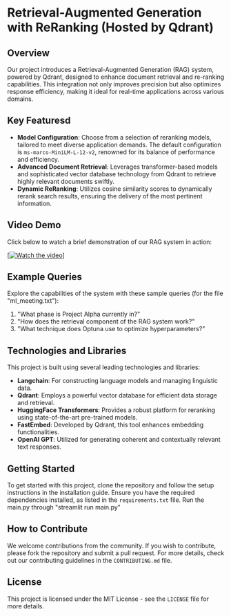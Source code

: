 # Retrieval-Augmented Generation with ReRanking (Hosted by Qdrant)

## Overview
Our project introduces a Retrieval-Augmented Generation (RAG) system, powered by Qdrant, designed to enhance document retrieval and re-ranking capabilities. This integration not only improves precision but also optimizes response efficiency, making it ideal for real-time applications across various domains.

## Key Featuresd
- **Model Configuration**: Choose from a selection of reranking models, tailored to meet diverse application demands. The default configuration is `ms-marco-MiniLM-L-12-v2`, renowned for its balance of performance and efficiency.
- **Advanced Document Retrieval**: Leverages transformer-based models and sophisticated vector database technology from Qdrant to retrieve highly relevant documents swiftly.
- **Dynamic ReRanking**: Utilizes cosine similarity scores to dynamically rerank search results, ensuring the delivery of the most pertinent information.

## Video Demo
Click below to watch a brief demonstration of our RAG system in action:

[[![Watch the video](https://img.youtube.com/vi/tDP2tAlZGFU/0.jpg)](https://www.youtube.com/watch?v=tDP2tAlZGFU)]



## Example Queries
Explore the capabilities of the system with these sample queries (for the file "ml_meeting.txt"):
1. "What phase is Project Alpha currently in?"
2. "How does the retrieval component of the RAG system work?"
3. "What technique does Optuna use to optimize hyperparameters?"

## Technologies and Libraries
This project is built using several leading technologies and libraries:
- **Langchain**: For constructing language models and managing linguistic data.
- **Qdrant**: Employs a powerful vector database for efficient data storage and retrieval.
- **HuggingFace Transformers**: Provides a robust platform for reranking using state-of-the-art pre-trained models.
- **FastEmbed**: Developed by Qdrant, this tool enhances embedding functionalities.
- **OpenAI GPT**: Utilized for generating coherent and contextually relevant text responses.

## Getting Started
To get started with this project, clone the repository and follow the setup instructions in the installation guide. Ensure you have the required dependencies installed, as listed in the `requirements.txt` file.
Run the main.py through "streamlit run main.py"

## How to Contribute
We welcome contributions from the community. If you wish to contribute, please fork the repository and submit a pull request. For more details, check out our contributing guidelines in the `CONTRIBUTING.md` file.

## License
This project is licensed under the MIT License - see the `LICENSE` file for more details.
